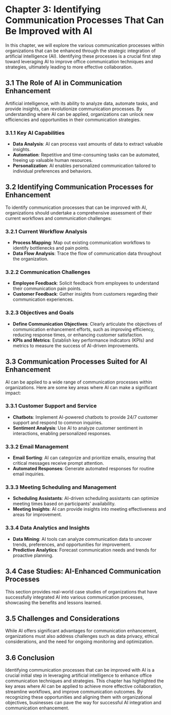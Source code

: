 Chapter 3: Identifying Communication Processes That Can Be Improved with AI
===========================================================================

In this chapter, we will explore the various communication processes within organizations that can be enhanced through the strategic integration of artificial intelligence (AI). Identifying these processes is a crucial first step toward leveraging AI to improve office communication techniques and strategies, ultimately leading to more effective collaboration.

3.1 The Role of AI in Communication Enhancement
-----------------------------------------------

Artificial intelligence, with its ability to analyze data, automate tasks, and provide insights, can revolutionize communication processes. By understanding where AI can be applied, organizations can unlock new efficiencies and opportunities in their communication strategies.

### 3.1.1 Key AI Capabilities

* **Data Analysis**: AI can process vast amounts of data to extract valuable insights.
* **Automation**: Repetitive and time-consuming tasks can be automated, freeing up valuable human resources.
* **Personalization**: AI enables personalized communication tailored to individual preferences and behaviors.

3.2 Identifying Communication Processes for Enhancement
-------------------------------------------------------

To identify communication processes that can be improved with AI, organizations should undertake a comprehensive assessment of their current workflows and communication challenges:

### 3.2.1 Current Workflow Analysis

* **Process Mapping**: Map out existing communication workflows to identify bottlenecks and pain points.
* **Data Flow Analysis**: Trace the flow of communication data throughout the organization.

### 3.2.2 Communication Challenges

* **Employee Feedback**: Solicit feedback from employees to understand their communication pain points.
* **Customer Feedback**: Gather insights from customers regarding their communication experiences.

### 3.2.3 Objectives and Goals

* **Define Communication Objectives**: Clearly articulate the objectives of communication enhancement efforts, such as improving efficiency, reducing response times, or enhancing customer satisfaction.
* **KPIs and Metrics**: Establish key performance indicators (KPIs) and metrics to measure the success of AI-driven improvements.

3.3 Communication Processes Suited for AI Enhancement
-----------------------------------------------------

AI can be applied to a wide range of communication processes within organizations. Here are some key areas where AI can make a significant impact:

### 3.3.1 Customer Support and Service

* **Chatbots**: Implement AI-powered chatbots to provide 24/7 customer support and respond to common inquiries.
* **Sentiment Analysis**: Use AI to analyze customer sentiment in interactions, enabling personalized responses.

### 3.3.2 Email Management

* **Email Sorting**: AI can categorize and prioritize emails, ensuring that critical messages receive prompt attention.
* **Automated Responses**: Generate automated responses for routine email inquiries.

### 3.3.3 Meeting Scheduling and Management

* **Scheduling Assistants**: AI-driven scheduling assistants can optimize meeting times based on participants' availability.
* **Meeting Insights**: AI can provide insights into meeting effectiveness and areas for improvement.

### 3.3.4 Data Analytics and Insights

* **Data Mining**: AI tools can analyze communication data to uncover trends, preferences, and opportunities for improvement.
* **Predictive Analytics**: Forecast communication needs and trends for proactive planning.

3.4 Case Studies: AI-Enhanced Communication Processes
-----------------------------------------------------

This section provides real-world case studies of organizations that have successfully integrated AI into various communication processes, showcasing the benefits and lessons learned.

3.5 Challenges and Considerations
---------------------------------

While AI offers significant advantages for communication enhancement, organizations must also address challenges such as data privacy, ethical considerations, and the need for ongoing monitoring and optimization.

3.6 Conclusion
--------------

Identifying communication processes that can be improved with AI is a crucial initial step in leveraging artificial intelligence to enhance office communication techniques and strategies. This chapter has highlighted the key areas where AI can be applied to achieve more effective collaboration, streamline workflows, and improve communication outcomes. By recognizing these opportunities and aligning them with organizational objectives, businesses can pave the way for successful AI integration and communication enhancement.
